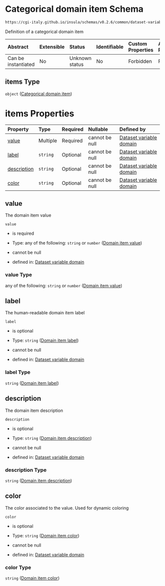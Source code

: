 # Categorical domain item Schema

```txt
https://cgi-italy.github.io/insula/schemas/v0.2.6/common/dataset-variable-domain.schema.json#/$defs/categoricalDomain/properties/values/items
```

Definition of a categorical domain item

| Abstract            | Extensible | Status         | Identifiable | Custom Properties | Additional Properties | Access Restrictions | Defined In                                                                                                         |
| :------------------ | :--------- | :------------- | :----------- | :---------------- | :-------------------- | :------------------ | :----------------------------------------------------------------------------------------------------------------- |
| Can be instantiated | No         | Unknown status | No           | Forbidden         | Forbidden             | none                | [dataset-variable-domain.schema.json\*](schemas/common/dataset-variable-domain.schema.json) |

## items Type

`object` ([Categorical domain item](dataset-variable-domain-defs-categorical-domain-properties-categorical-domain-values-categorical-domain-item.md))

# items Properties

| Property                    | Type     | Required | Nullable       | Defined by                                                                                                                                                                                                                                                                                                                                           |
| :-------------------------- | :------- | :------- | :------------- | :--------------------------------------------------------------------------------------------------------------------------------------------------------------------------------------------------------------------------------------------------------------------------------------------------------------------------------------------------- |
| [value](#value)             | Multiple | Required | cannot be null | [Dataset variable domain](dataset-variable-domain-defs-categorical-domain-properties-categorical-domain-values-categorical-domain-item-properties-domain-item-value.md)             |
| [label](#label)             | `string` | Optional | cannot be null | [Dataset variable domain](dataset-variable-domain-defs-categorical-domain-properties-categorical-domain-values-categorical-domain-item-properties-domain-item-label.md)             |
| [description](#description) | `string` | Optional | cannot be null | [Dataset variable domain](dataset-variable-domain-defs-categorical-domain-properties-categorical-domain-values-categorical-domain-item-properties-domain-item-description.md) |
| [color](#color)             | `string` | Optional | cannot be null | [Dataset variable domain](dataset-variable-domain-defs-categorical-domain-properties-categorical-domain-values-categorical-domain-item-properties-domain-item-color.md)             |

## value

The domain item value

`value`

* is required

* Type: any of the following: `string` or `number` ([Domain item value](dataset-variable-domain-defs-categorical-domain-properties-categorical-domain-values-categorical-domain-item-properties-domain-item-value.md))

* cannot be null

* defined in: [Dataset variable domain](dataset-variable-domain-defs-categorical-domain-properties-categorical-domain-values-categorical-domain-item-properties-domain-item-value.md)

### value Type

any of the following: `string` or `number` ([Domain item value](dataset-variable-domain-defs-categorical-domain-properties-categorical-domain-values-categorical-domain-item-properties-domain-item-value.md))

## label

The human-readable domain item label

`label`

* is optional

* Type: `string` ([Domain item label](dataset-variable-domain-defs-categorical-domain-properties-categorical-domain-values-categorical-domain-item-properties-domain-item-label.md))

* cannot be null

* defined in: [Dataset variable domain](dataset-variable-domain-defs-categorical-domain-properties-categorical-domain-values-categorical-domain-item-properties-domain-item-label.md)

### label Type

`string` ([Domain item label](dataset-variable-domain-defs-categorical-domain-properties-categorical-domain-values-categorical-domain-item-properties-domain-item-label.md))

## description

The domain item description

`description`

* is optional

* Type: `string` ([Domain item description](dataset-variable-domain-defs-categorical-domain-properties-categorical-domain-values-categorical-domain-item-properties-domain-item-description.md))

* cannot be null

* defined in: [Dataset variable domain](dataset-variable-domain-defs-categorical-domain-properties-categorical-domain-values-categorical-domain-item-properties-domain-item-description.md)

### description Type

`string` ([Domain item description](dataset-variable-domain-defs-categorical-domain-properties-categorical-domain-values-categorical-domain-item-properties-domain-item-description.md))

## color

The color associated to the value. Used for dynamic coloring

`color`

* is optional

* Type: `string` ([Domain item color](dataset-variable-domain-defs-categorical-domain-properties-categorical-domain-values-categorical-domain-item-properties-domain-item-color.md))

* cannot be null

* defined in: [Dataset variable domain](dataset-variable-domain-defs-categorical-domain-properties-categorical-domain-values-categorical-domain-item-properties-domain-item-color.md)

### color Type

`string` ([Domain item color](dataset-variable-domain-defs-categorical-domain-properties-categorical-domain-values-categorical-domain-item-properties-domain-item-color.md))
